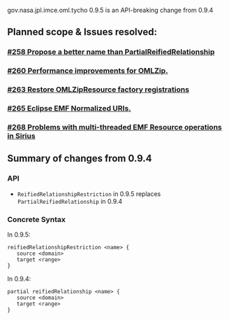 gov.nasa.jpl.imce.oml.tycho 0.9.5 is an API-breaking change from 0.9.4

## Planned scope & Issues resolved:

### [#258 Propose a better name than PartialReifiedRelationship](https://github.com/JPL-IMCE/gov.nasa.jpl.imce.oml/issues/258)

### [#260 Performance improvements for OMLZip.](https://github.com/JPL-IMCE/gov.nasa.jpl.imce.oml/issues/260)

### [#263 Restore OMLZipResource factory registrations](https://github.com/JPL-IMCE/gov.nasa.jpl.imce.oml/issues/263)

### [#265 Eclipse EMF Normalized URIs.](https://github.com/JPL-IMCE/gov.nasa.jpl.imce.oml/issues/265)

### [#268 Problems with multi-threaded EMF Resource operations in Sirius](https://github.com/JPL-IMCE/gov.nasa.jpl.imce.oml/issues/268)

## Summary of changes from 0.9.4

### API

- `ReifiedRelationshipRestriction` in 0.9.5 replaces `PartialReifiedRelationship` in 0.9.4

### Concrete Syntax

In 0.9.5:

```
reifiedRelationshipRestriction <name> {
   source <domain>
   target <range>
}
```

In 0.9.4:

```
partial reifiedRelationship <name> {
   source <domain>
   target <range>
}
```